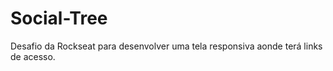 # Social-Tree
Desafio da Rockseat para desenvolver uma tela responsiva aonde terá links de acesso. 
